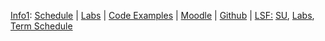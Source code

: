 [Info1]({{site.baseurl}}ws2016/info1):
 [Schedule]({{site.baseurl}}ws2016/info1/schedule/)
| [Labs]({{site.baseurl}}ws2016/info1/labs/)
| [Code Examples]({{site.baseurl}}ws2016/info1/code/)
| [Moodle](https://moodle.htw-berlin.de/course/view.php?id=7347)
| [Github](http://github.com/htw-imi-info1)
| [LSF:](https://lsf.htw-berlin.de/) [SU](https://lsf.htw-berlin.de/qisserver/rds?state=wsearchv&search=2&veranstaltung.veranstid=107425), [Labs](https://lsf.htw-berlin.de/qisserver/rds?state=wsearchv&search=2&veranstaltung.veranstid=107740),
[Term Schedule](https://lsf.htw-berlin.de/qisserver/rds?state=wplan&act=stg&pool=stg&show=plan&P.vx=kurz&r_zuordabstgv.semvonint=1&r_zuordabstgv.sembisint=1&missing=allTerms&k_abstgv.abstgvnr=231)
